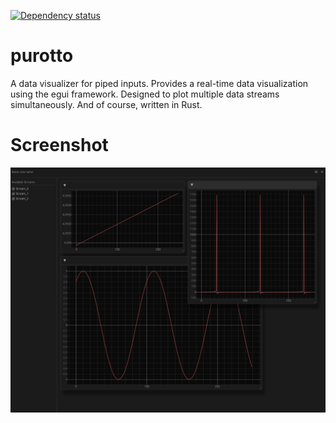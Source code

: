<!--[![Crates.io](https://img.shields.io/crates/v/purotto.svg)](https://crates.io/crates/purotto)-->
<!--[![Documentation](https://docs.rs/purotto/badge.svg)](https://docs.rs/purotto/)-->
[![Dependency status](https://deps.rs/repo/github/AZarbade/purotto/status.svg)](https://deps.rs/repo/github/AZarbade/purotto)

# purotto

A data visualizer for piped inputs.
Provides a real-time data visualization using the egui framework. 
Designed to plot multiple data streams simultaneously.
And of course, written in Rust.

# Screenshot

![progress](./assets/preview.png)
